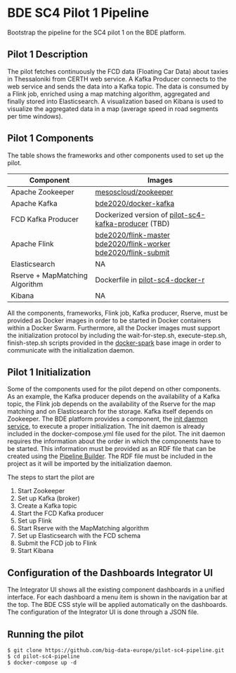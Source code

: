 # BDE SC4 Pilot 1 Pipeline

Bootstrap the pipeline for the SC4 pilot 1 on the BDE platform.

## Pilot 1 Description
The pilot fetches continuously the FCD data (Floating Car Data)  about taxies in Thessaloniki from CERTH web service. 
A Kafka Producer connects to the web service and sends the data into a Kafka topic. The data is consumed by a Flink job, 
enriched using a map matching algorithm, aggregated and finally stored into Elasticsearch. A visualization based on 
Kibana is used to visualize the aggregated data in a map (average speed in road segments per time windows).
  
## Pilot 1 Components
The table shows the frameworks and other components used to set up the pilot.

|Component | Images |
|----------|--------|
|Apache Zookeeper|[mesoscloud/zookeeper](https://hub.docker.com/r/mesoscloud/zookeeper/)|
|Apache Kafka|[bde2020/docker-kafka](https://hub.docker.com/r/bde2020/docker-kafka/)|
|FCD Kafka Producer|Dockerized version of [pilot-sc4-kafka-producer](https://github.com/big-data-europe/pilot-sc4-kafka-producer) (TBD)|
|Apache Flink|[bde2020/flink-master](https://hub.docker.com/r/bde2020/docker-kafka/) <br> [bde2020/flink-worker](https://hub.docker.com/r/bde2020/flink-worker/) <br> [bde2020/flink-submit](https://hub.docker.com/r/bde2020/flink-worker/)|
|Elasticsearch|NA|
|Rserve + MapMatching Algorithm|Dockerfile in [pilot-sc4-docker-r](https://github.com/big-data-europe/pilot-sc4-docker-r)|
|Kibana|NA|

All the components, frameworks, Flink job, Kafka producer, Rserve, must be provided as Docker images in order to be 
started in Docker containers within a Docker Swarm. Furthermore, all the Docker images must support the initialization
protocol by including the wait-for-step.sh, execute-step.sh, finish-step.sh scripts provided in the [docker-spark](https://github.com/big-data-europe/docker-spark/tree/master/base) base 
image in order to communicate with the initialization daemon.
 
## Pilot 1 Initialization
Some of the components used for the pilot depend on other components. As an example, the Kafka producer depends on 
the availability of a Kafka topic, the Flink job depends on the availability of the Rserve for the map matching and 
on Elasticsearch for the storage. Kafka itself depends on Zookeeper. The BDE platform provides a component, the 
[init daemon service](https://github.com/big-data-europe/mu-init-daemon-service), to execute a proper initialization.
The init daemon is already included in the docker-compose.yml file used for the pilot. The init daemon requires the 
information about the order in which the components have to be started. This information must be provided as an RDF 
file that can be created using the [Pipeline Builder](https://github.com/big-data-europe/app-pipeline-builder). The
RDF file must be included in the project as it will be imported by the initialization daemon.

The steps to start the pilot are 

1. Start Zookeeper
2. Set up Kafka (broker)
3. Create a Kafka topic
4. Start the FCD Kafka producer
5. Set up Flink 
6. Start Rserve with the MapMatching algorithm
7. Set up Elasticsearch with the FCD schema
8. Submit the FCD job to Flink
9. Start Kibana  

## Configuration of the Dashboards Integrator UI
The Integrator UI shows all the existing component dashboards in a unified interface. For each dashboard a menu item is 
shown in the navigation bar at the top. The BDE CSS style will be applied automatically on the dashboards. The configuration 
of the Integrator UI is done through a JSON file.

## Running the pilot
```
$ git clone https://github.com/big-data-europe/pilot-sc4-pipeline.git
$ cd pilot-sc4-pipeline
$ docker-compose up -d
```
